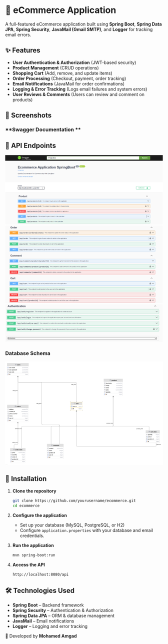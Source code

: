 # 🛒 eCommerce Application

A full-featured eCommerce application built using **Spring Boot**, **Spring Data JPA**, **Spring Security**, **JavaMail (Gmail SMTP)**, and **Logger** for tracking email errors.

## ✨ Features

- **User Authentication & Authorization** (JWT-based security)
- **Product Management** (CRUD operations)
- **Shopping Cart** (Add, remove, and update items)
- **Order Processing** (Checkout, payment, order tracking)
- **Email Notifications** (JavaMail for order confirmations)
- **Logging & Error Tracking** (Logs email failures and system errors)
- **User Reviews & Comments** (Users can review and comment on products)
  
## 📸 Screenshots
### **Swagger Documentation **
## 📌 API Endpoints
![swagger-images](swagger-images/1.PNG)
![swagger-images](swagger-images/2.PNG)
![swagger-images](swagger-images/3.PNG.PNG)
### **Database Schema**
![database-schema](swagger-images/ecommerceschema.png)

## 🚀 Installation

1. **Clone the repository**
   ```bash
   git clone https://github.com/yourusername/ecommerce.git
   cd ecommerce
   ```

2. **Configure the application**
   - Set up your database (MySQL, PostgreSQL, or H2)
   - Configure `application.properties` with your database and email credentials.

3. **Run the application**
   ```bash
   mvn spring-boot:run
   ```

4. **Access the API**
   ```
   http://localhost:8080/api
   ```
   
## 🛠 Technologies Used

- **Spring Boot** – Backend framework
- **Spring Security** – Authentication & Authorization
- **Spring Data JPA** – ORM & database management
- **JavaMail** – Email notifications
- **Logger** – Logging and error tracking
  
🚀 Developed by **Mohamed Amgad**
